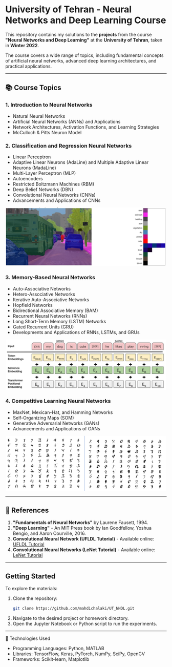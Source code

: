 # University of Tehran - Neural Networks and Deep Learning Course

This repository contains my solutions to the **projects** from the course **"Neural Networks and Deep Learning"** at the **University of Tehran**, taken in **Winter 2022**.

The course covers a wide range of topics, including fundamental concepts of artificial neural networks, advanced deep learning architectures, and practical applications.

---

## 📚 Course Topics

### 1. Introduction to Neural Networks
- Natural Neural Networks
- Artificial Neural Networks (ANNs) and Applications  
- Network Architectures, Activation Functions, and Learning Strategies  
- McCulloch & Pitts Neuron Model

### 2. Classification and Regression Neural Networks
- Linear Perceptron  
- Adaptive Linear Neurons (AdaLine) and Multiple Adaptive Linear Neurons (MadaLine)  
- Multi-Layer Perceptron (MLP)  
- Autoencoders  
- Restricted Boltzmann Machines (RBM)  
- Deep Belief Networks (DBN)  
- Convolutional Neural Networks (CNNs)  
- Advancements and Applications of CNNs  

<p align="center">
  <img src="Images/Segmentation.png" alt="Segmentation" width="500">
</p>

### 3. Memory-Based Neural Networks  
- Auto-Associative Networks  
- Hetero-Associative Networks  
- Iterative Auto-Associative Networks  
- Hopfield Networks  
- Bidirectional Associative Memory (BAM)  
- Recurrent Neural Networks (RNNs)  
- Long Short-Term Memory (LSTM) Networks  
- Gated Recurrent Units (GRU)  
- Developments and Applications of RNNs, LSTMs, and GRUs  

<p align="center">
  <img src="Images/Bert.png" alt="BERT" width="500">
</p>

### 4. Competitive Learning Neural Networks
- MaxNet, Mexican-Hat, and Hamming Networks  
- Self-Organizing Maps (SOM)  
- Generative Adversarial Networks (GANs)  
- Advancements and Applications of GANs  


<p align="center">
  <img src="Images/GAN.png" alt="GAN" width="500">
</p>

---

## 📖 References

1. **"Fundamentals of Neural Networks"** by Laurene Fausett, 1994.  
2. **"Deep Learning"** - An MIT Press book by Ian Goodfellow, Yoshua Bengio, and Aaron Courville, 2016.  
3. **Convolutional Neural Network (UFLDL Tutorial)** - Available online:  
   [UFLDL Tutorial](http://ufldl.stanford.edu/tutorial/supervised/ConvolutionalNeuralNetwork/)  
4. **Convolutional Neural Networks (LeNet Tutorial)** - Available online:  
   [LeNet Tutorial](http://deeplearning.net/tutorial/lenet.html)  

---

## Getting Started

To explore the materials:

1. Clone the repository:
   ```bash
   git clone https://github.com/mahdichalaki/UT_NNDL.git
2. Navigate to the desired project or homework directory.
3. Open the Jupyter Notebook or Python script to run the experiments.

---

🔧 Technologies Used
- Programming Languages: Python, MATLAB
- Libraries: TensorFlow, Keras, PyTorch, NumPy, SciPy, OpenCV
- Frameworks: Scikit-learn, Matplotlib


